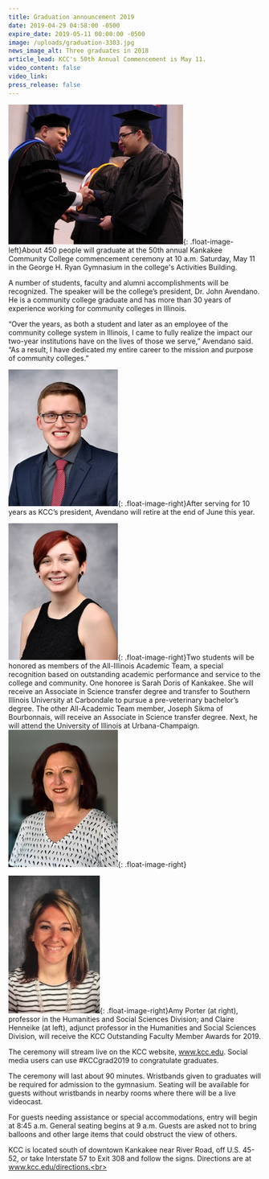 ```yaml
---
title: Graduation announcement 2019
date: 2019-04-29 04:58:00 -0500
expire_date: 2019-05-11 00:00:00 -0500
image: /uploads/graduation-3303.jpg
news_image_alt: Three graduates in 2018
article_lead: KCC's 50th Annual Commencement is May 11.
video_content: false
video_link:
press_release: false
---
```


![](/uploads/j-avendano-and-2018-graduate-ric-dean-dela-cruz---copy.jpg){: .float-image-left}About 450 people will graduate at the 50th annual Kankakee Community College commencement ceremony at 10 a.m. Saturday, May 11 in the George H. Ryan Gymnasium in the college's Activities Building. 

A number of students, faculty and alumni accomplishments will be recognized. The speaker will be the college’s president, Dr. John Avendano. He is a community college graduate and has more than 30 years of experience working for community colleges in Illinois. 

“Over the years, as both a student and later as an employee of the community college system in Illinois, I came to fully realize the impact our two-year institutions have on the lives of those we serve,” Avendano said. “As a result, I have dedicated my entire career to the mission and purpose of community colleges.” 

![](/uploads/joseph-sikma-dsc-8742.jpg){: .float-image-right}After serving for 10 years as KCC’s president, Avendano will retire at the end of June this year. 

![](/uploads/sarah-doris-dsc-8837.jpg){: .float-image-right}Two students will be honored as members of the All-Illinois Academic Team, a special recognition based on outstanding academic performance and service to the college and community. One honoree is Sarah Doris of Kankakee. She will receive an Associate in Science transfer degree and transfer to Southern Illinois University at Carbondale to pursue a pre-veterinary bachelor’s degree. The other All-Academic Team member, Joseph Sikma of Bourbonnais, will receive an Associate in Science transfer degree. Next, he will attend the University of Illinois at Urbana-Champaign. ![](/uploads/amy-porter-dsc-8253.jpg){: .float-image-right}

![](/uploads/claire-henneike.jpg){: .float-image-right}Amy Porter (at right), professor in the Humanities and Social Sciences Division; and Claire Henneike (at left), adjunct professor in the Humanities and Social Sciences Division, will receive the KCC Outstanding Faculty Member Awards for 2019.

The ceremony will stream live on the KCC website, www.kcc.edu. Social media users can use \#KCCgrad2019 to congratulate graduates.

The ceremony will last about 90 minutes. Wristbands given to graduates will be required for admission to the gymnasium. Seating will be available for guests without wristbands in nearby rooms where there will be a live videocast.

For guests needing assistance or special accommodations, entry will begin at 8:45 a.m. General seating begins at 9 a.m. Guests are asked not to bring balloons and other large items that could obstruct the view of others. 

KCC is located south of downtown Kankakee near River Road, off U.S. 45-52, or take Interstate 57 to Exit 308 and follow the signs. Directions are at www.kcc.edu/directions.<br>